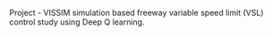 

Project - VISSIM simulation based freeway variable speed limit (VSL) control study using Deep Q learning.


